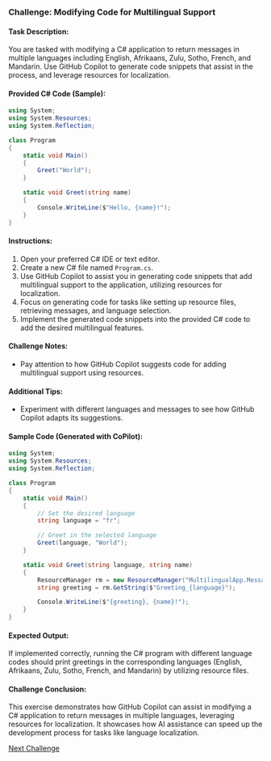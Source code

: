 ### Challenge: Modifying Code for Multilingual Support

#### Task Description:

You are tasked with modifying a C# application to return messages in multiple languages including English, Afrikaans, Zulu, Sotho, French, and Mandarin. Use GitHub Copilot to generate code snippets that assist in the process, and leverage resources for localization.

#### Provided C# Code (Sample):

```csharp
using System;
using System.Resources;
using System.Reflection;

class Program
{
    static void Main()
    {
        Greet("World");
    }

    static void Greet(string name)
    {
        Console.WriteLine($"Hello, {name}!");
    }
}
```

#### Instructions:

1. Open your preferred C# IDE or text editor.
2. Create a new C# file named `Program.cs`.
3. Use GitHub Copilot to assist you in generating code snippets that add multilingual support to the application, utilizing resources for localization.
4. Focus on generating code for tasks like setting up resource files, retrieving messages, and language selection.
5. Implement the generated code snippets into the provided C# code to add the desired multilingual features.

#### Challenge Notes:

- Pay attention to how GitHub Copilot suggests code for adding multilingual support using resources.

#### Additional Tips:

- Experiment with different languages and messages to see how GitHub Copilot adapts its suggestions.

#### Sample Code (Generated with CoPilot):

```csharp
using System;
using System.Resources;
using System.Reflection;

class Program
{
    static void Main()
    {
        // Set the desired language
        string language = "fr";

        // Greet in the selected language
        Greet(language, "World");
    }

    static void Greet(string language, string name)
    {
        ResourceManager rm = new ResourceManager("MultilingualApp.Messages", Assembly.GetExecutingAssembly());
        string greeting = rm.GetString($"Greeting_{language}");

        Console.WriteLine($"{greeting}, {name}!");
    }
}
```

#### Expected Output:

If implemented correctly, running the C# program with different language codes should print greetings in the corresponding languages (English, Afrikaans, Zulu, Sotho, French, and Mandarin) by utilizing resource files.

#### Challenge Conclusion:

This exercise demonstrates how GitHub Copilot can assist in modifying a C# application to return messages in multiple languages, leveraging resources for localization. It showcases how AI assistance can speed up the development process for tasks like language localization.

[Next Challenge](11%20-%20Generating%20Regular%20Expressions%20-%20CSharp.md)